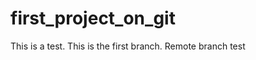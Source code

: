 first_project_on_git
====================
This is a test.
This is the first branch.
Remote branch test
